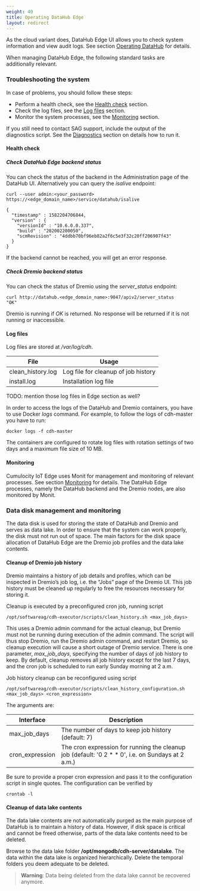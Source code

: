```yaml
---
weight: 40
title: Operating DataHub Edge
layout: redirect
---
```


As the cloud variant does, DataHub Edge UI allows you to check system information and view audit logs. See section [Operating DataHub](/datahub/operating-datahub) for details.

When managing DataHub Edge, the following standard tasks are additionally relevant.

### Troubleshooting the system

In case of problems, you should follow these steps:

- Perform a health check, see the [Health check](#health-check) section.
- Check the log files, see the [Log files](#log-files) section.
- Monitor the system processes, see the [Monitoring](#monitoring) section.

If you still need to contact SAG support, include the output of the diagnostics script. See the [Diagnostics](/edge/operation/#diagnostics) section on details how to run it.

#### <a name="health-check"></a>Health check

##### Check DataHub Edge backend status

You can check the status of the backend in the Administration page of the DataHub UI. Alternatively you can query the *isalive* endpoint:

```shell	
curl --user admin:<your_password> https://<edge_domain_name>/service/datahub/isalive

{
  "timestamp" : 1582204706844,
  "version" : {
    "versionId" : "10.6.0.0.337",
    "build" : "202002200050",
    "scmRevision" : "4ddbb70bf96eb82a2f6c5e3f32c20ff206907f43"
  }
}
```

If the backend cannot be reached, you will get an error response.

##### Check Dremio backend status

You can check the status of Dremio using the *server_status* endpoint:

```shell	
curl http://datahub.<edge_domain_name>:9047/apiv2/server_status
"OK"
```
Dremio is running if *OK* is returned. No response will be returned if it is not running or inaccessible.

#### <a name="log-files"></a>Log files

Log files are stored at */var/log/cdh*.

| File | Usage |
| -----   | -----   |
| clean_history.log | Log file for cleanup of job history |
| install.log | Installation log file |

TODO: mention those log files in Edge section as well?

In order to access the logs of the DataHub and Dremio containers, you have to use Docker *logs* command. For example, to follow the logs of cdh-master you have to run:

```shell	
docker logs -f cdh-master
```

The containers are configured to rotate log files with rotation settings of two days and a maximum file size of 10 MB. 

#### <a name="monitoring"></a>Monitoring
Cumulocity IoT Edge uses Monit for management and monitoring of relevant processes. See section [Monitoring](/edge/operation/#monitoring) for details. The DataHub Edge processes, namely the DataHub backend and the Dremio nodes, are also monitored by Monit.

### Data disk management and monitoring

The data disk is used for storing the state of DataHub and Dremio and serves as data lake. In order to ensure that the system can work properly, the disk must not run out of space. The main factors for the disk space allocation of DataHub Edge are the Dremio job profiles and the data lake contents.

#### Cleanup of Dremio job history

Dremio maintains a history of job details and profiles, which can be inspected in Dremio’s job log, i.e. the “Jobs” page of the Dremio UI. This job history must be cleaned up regularly to free the resources necessary for storing it.

Cleanup is executed by a preconfigured cron job, running script

```shell	
/opt/softwareag/cdh-executor/scripts/clean_history.sh <max_job_days>
``` 

This uses a Dremio admin command for the actual cleanup, but Dremio must not be running during execution of the admin command. The script will thus stop Dremio, run the Dremio admin command, and restart Dremio, so cleanup execution will cause a short outage of Dremio service. There is one parameter, *max_job_days*, specifying the number of days of job history to keep. By default, cleanup removes all job history except for the last 7 days, and the cron job is scheduled to run early Sunday morning at 2 a.m.

Job history cleanup can be reconfigured using script

```shell	
/opt/softwareag/cdh-executor/scripts/clean_history_configuration.sh <max_job_days> <cron_expression>
```   

The arguments are:

| Interface | Description |
| -----   | -----   |
| max_job_days | The number of days to keep job history (default: 7) |
| cron_expression | The cron expression for running the cleanup job (default: '0 2 * * 0', i.e. on Sundays at 2 a.m.) |

Be sure to provide a proper cron expression and pass it to the configuration script in single quotes. The configuration can be verified by

```shell	
crontab -l
```

#### Cleanup of data lake contents

The data lake contents are not automatically purged as the main purpose of DataHub is to maintain a history of data. However, if disk space is critical and cannot be freed otherwise, parts of the data lake contents need to be deleted.

Browse to the data lake folder **/opt/mongodb/cdh-server/datalake**. The data within the data lake is organized hierarchically. Delete the temporal folders you deem adequate to be deleted.

>**Warning**: Data being deleted from the data lake cannot be recovered anymore.
